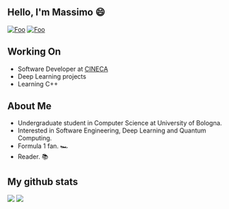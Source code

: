 ## Hello, I'm Massimo 😄

[![Foo](https://img.shields.io/badge/-MassimoRondelli-blue?logo=Linkedin)](https://www.linkedin.com/in/massimo-r-403207136/)
[![Foo](https://img.shields.io/badge/-MassimoRondelli-blue?logo=Twitter)](https://twitter.com/MassimoRondell3)

## Working On
- Software Developer at [CINECA](https://www.cineca.it/)
- Deep Learning projects
- Learning C++

## About Me
- Undergraduate student in Computer Science at University of Bologna.
- Interested in Software Engineering, Deep Learning and Quantum Computing.
- Formula 1 fan. 🏎️ 
- Reader. 📚 

## My github stats
![](http://github-profile-summary-cards.vercel.app/api/cards/repos-per-language?username=maxrondelli&theme=dark)
![](http://github-profile-summary-cards.vercel.app/api/cards/stats?username=maxrondelli&theme=dark)
